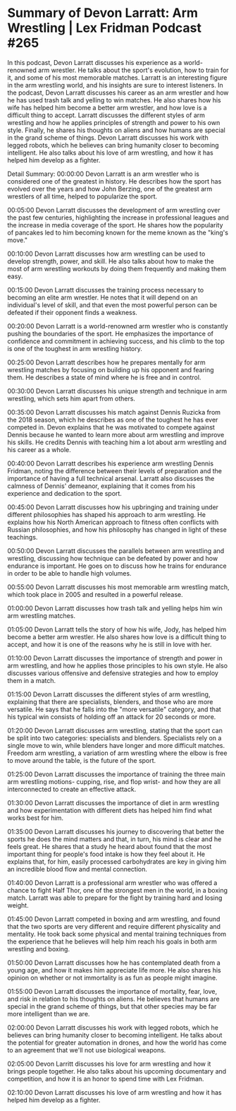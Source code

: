 # Summary of Devon Larratt: Arm Wrestling | Lex Fridman Podcast #265

In this podcast, Devon Larratt discusses his experience as a world-renowned arm wrestler. He talks about the sport's evolution, how to train for it, and some of his most memorable matches. Larratt is an interesting figure in the arm wrestling world, and his insights are sure to interest listeners.
In the podcast, Devon Larratt discusses his career as an arm wrestler and how he has used trash talk and yelling to win matches. He also shares how his wife has helped him become a better arm wrestler, and how love is a difficult thing to accept. Larratt discusses the different styles of arm wrestling and how he applies principles of strength and power to his own style. Finally, he shares his thoughts on aliens and how humans are special in the grand scheme of things.
Devon Larratt discusses his work with legged robots, which he believes can bring humanity closer to becoming intelligent. He also talks about his love of arm wrestling, and how it has helped him develop as a fighter.

Detail Summary: 
00:00:00
Devon Larratt is an arm wrestler who is considered one of the greatest in history. He describes how the sport has evolved over the years and how John Berzing, one of the greatest arm wrestlers of all time, helped to popularize the sport.

00:05:00
Devon Larratt discusses the development of arm wrestling over the past few centuries, highlighting the increase in professional leagues and the increase in media coverage of the sport. He shares how the popularity of pancakes led to him becoming known for the meme known as the "king's move."

00:10:00
Devon Larratt discusses how arm wrestling can be used to develop strength, power, and skill. He also talks about how to make the most of arm wrestling workouts by doing them frequently and making them easy.

00:15:00
Devon Larratt discusses the training process necessary to becoming an elite arm wrestler. He notes that it will depend on an individual's level of skill, and that even the most powerful person can be defeated if their opponent finds a weakness.

00:20:00
Devon Larratt is a world-renowned arm wrestler who is constantly pushing the boundaries of the sport. He emphasizes the importance of confidence and commitment in achieving success, and his climb to the top is one of the toughest in arm wrestling history.

00:25:00
Devon Larratt describes how he prepares mentally for arm wrestling matches by focusing on building up his opponent and fearing them. He describes a state of mind where he is free and in control.

00:30:00
Devon Larratt discusses his unique strength and technique in arm wrestling, which sets him apart from others.

00:35:00
Devon Larratt discusses his match against Dennis Ruzicka from the 2018 season, which he describes as one of the toughest he has ever competed in. Devon explains that he was motivated to compete against Dennis because he wanted to learn more about arm wrestling and improve his skills. He credits Dennis with teaching him a lot about arm wrestling and his career as a whole.

00:40:00
Devon Larratt describes his experience arm wrestling Dennis Fridman, noting the difference between their levels of preparation and the importance of having a full technical arsenal. Larratt also discusses the calmness of Dennis' demeanor, explaining that it comes from his experience and dedication to the sport.

00:45:00
Devon Larratt discusses how his upbringing and training under different philosophies has shaped his approach to arm wrestling. He explains how his North American approach to fitness often conflicts with Russian philosophies, and how his philosophy has changed in light of these teachings.

00:50:00
Devon Larratt discusses the parallels between arm wrestling and wrestling, discussing how technique can be defeated by power and how endurance is important. He goes on to discuss how he trains for endurance in order to be able to handle high volumes.

00:55:00
Devon Larratt discusses his most memorable arm wrestling match, which took place in 2005 and resulted in a powerful release.

01:00:00
Devon Larratt discusses how trash talk and yelling helps him win arm wrestling matches.

01:05:00
Devon Larratt tells the story of how his wife, Jody, has helped him become a better arm wrestler. He also shares how love is a difficult thing to accept, and how it is one of the reasons why he is still in love with her.

01:10:00
Devon Larratt discusses the importance of strength and power in arm wrestling, and how he applies those principles to his own style. He also discusses various offensive and defensive strategies and how to employ them in a match.

01:15:00
Devon Larratt discusses the different styles of arm wrestling, explaining that there are specialists, blenders, and those who are more versatile. He says that he falls into the "more versatile" category, and that his typical win consists of holding off an attack for 20 seconds or more.

01:20:00
Devon Larratt discusses arm wrestling, stating that the sport can be split into two categories: specialists and blenders. Specialists rely on a single move to win, while blenders have longer and more difficult matches. Freedom arm wrestling, a variation of arm wrestling where the elbow is free to move around the table, is the future of the sport.

01:25:00
Devon Larratt discusses the importance of training the three main arm wrestling motions- cupping, rise, and flop wrist- and how they are all interconnected to create an effective attack.

01:30:00
Devon Larratt discusses the importance of diet in arm wrestling and how experimentation with different diets has helped him find what works best for him.

01:35:00
Devon Larratt discusses his journey to discovering that better the sports he does the mind matters and that, in turn, his mind is clear and he feels great. He shares that a study he heard about found that the most important thing for people's food intake is how they feel about it. He explains that, for him, easily processed carbohydrates are key in giving him an incredible blood flow and mental connection.

01:40:00
Devon Larratt is a professional arm wrestler who was offered a chance to fight Half Thor, one of the strongest men in the world, in a boxing match. Larratt was able to prepare for the fight by training hard and losing weight.

01:45:00
Devon Larratt competed in boxing and arm wrestling, and found that the two sports are very different and require different physicality and mentality. He took back some physical and mental training techniques from the experience that he believes will help him reach his goals in both arm wrestling and boxing.

01:50:00
Devon Larratt discusses how he has contemplated death from a young age, and how it makes him appreciate life more. He also shares his opinion on whether or not immortality is as fun as people might imagine.

01:55:00
Devon Larratt discusses the importance of mortality, fear, love, and risk in relation to his thoughts on aliens. He believes that humans are special in the grand scheme of things, but that other species may be far more intelligent than we are.

02:00:00
Devon Larratt discusses his work with legged robots, which he believes can bring humanity closer to becoming intelligent. He talks about the potential for greater automation in drones, and how the world has come to an agreement that we'll not use biological weapons.

02:05:00
Devon Larritt discusses his love for arm wrestling and how it brings people together. He also talks about his upcoming documentary and competition, and how it is an honor to spend time with Lex Fridman.

02:10:00
Devon Larratt discusses his love of arm wrestling and how it has helped him develop as a fighter.

